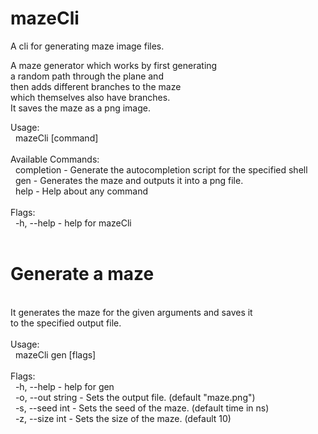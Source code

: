 # mazeCli
A cli for generating maze image files.

A maze generator which works by first generating<br />
a random path through the plane and <br />
then adds different branches to the maze<br />
which themselves also have branches.<br />
It saves the maze as a png image.<br />

Usage:<br />
&nbsp;&nbsp;mazeCli [command]<br />
<br />
Available Commands:<br />
&nbsp;&nbsp;completion - Generate the autocompletion script for the specified shell<br />
&nbsp;&nbsp;gen -        Generates the maze and outputs it into a png file.<br />
&nbsp;&nbsp;help -       Help about any command<br />
<br />
Flags:<br />
&nbsp;&nbsp;-h, --help -  help for mazeCli<br />
&nbsp;&nbsp;<br />
 # Generate a maze
 <br />
It generates the maze for the given arguments and saves it<br />
to the specified output file.<br />
<br />
Usage:<br />
&nbsp;&nbsp;mazeCli gen [flags]<br />
<br />
Flags:<br />
&nbsp;&nbsp;-h, --help -        help for gen<br />
&nbsp;&nbsp;-o, --out string -  Sets the output file. (default "maze.png")<br />
&nbsp;&nbsp;-s, --seed int -    Sets the seed of the maze. (default time in ns)<br />
&nbsp;&nbsp;-z, --size int -    Sets the size of the maze. (default 10)<br />
